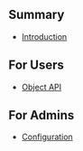 ## Summary

* [Introduction](README.md)

## For Users
* [Object API](Docs/API.md)

## For Admins
* [Configuration](Docs/Configuration.md)


